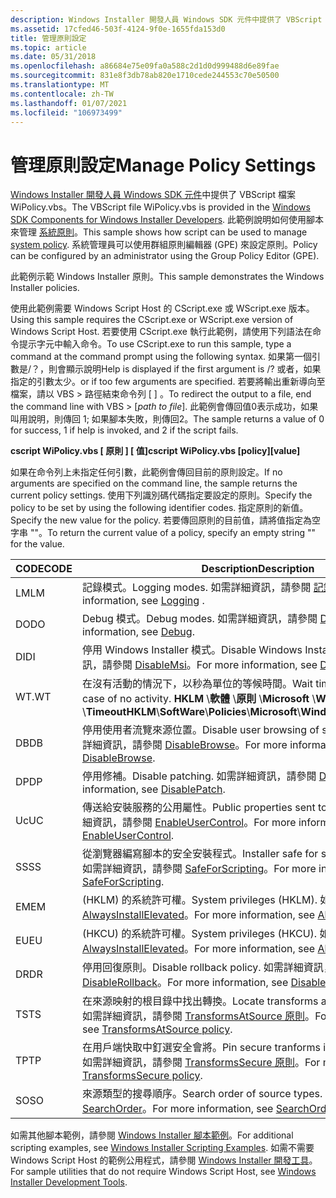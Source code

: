 ```yaml
---
description: Windows Installer 開發人員 Windows SDK 元件中提供了 VBScript 檔案 WiPolicy.vbs。 此範例說明如何使用腳本來管理系統策略。 系統管理員可以使用群組原則編輯器 (GPE) 來設定原則。
ms.assetid: 17cfed46-503f-4124-9f0e-1655fda153d0
title: 管理原則設定
ms.topic: article
ms.date: 05/31/2018
ms.openlocfilehash: a86684e75e09fa0a588c2d1d0d999488d6e89fae
ms.sourcegitcommit: 831e8f3db78ab820e1710cede244553c70e50500
ms.translationtype: MT
ms.contentlocale: zh-TW
ms.lasthandoff: 01/07/2021
ms.locfileid: "106973499"
---
```

# <a name="manage-policy-settings"></a><span data-ttu-id="d07ef-105">管理原則設定</span><span class="sxs-lookup"><span data-stu-id="d07ef-105">Manage Policy Settings</span></span>

<span data-ttu-id="d07ef-106">[Windows Installer 開發人員 Windows SDK 元件](platform-sdk-components-for-windows-installer-developers.md)中提供了 VBScript 檔案 WiPolicy.vbs。</span><span class="sxs-lookup"><span data-stu-id="d07ef-106">The VBScript file WiPolicy.vbs is provided in the [Windows SDK Components for Windows Installer Developers](platform-sdk-components-for-windows-installer-developers.md).</span></span> <span data-ttu-id="d07ef-107">此範例說明如何使用腳本來管理 [系統原則](system-policy.md)。</span><span class="sxs-lookup"><span data-stu-id="d07ef-107">This sample shows how script can be used to manage [system policy](system-policy.md).</span></span> <span data-ttu-id="d07ef-108">系統管理員可以使用群組原則編輯器 (GPE) 來設定原則。</span><span class="sxs-lookup"><span data-stu-id="d07ef-108">Policy can be configured by an administrator using the Group Policy Editor (GPE).</span></span>

<span data-ttu-id="d07ef-109">此範例示範 Windows Installer 原則。</span><span class="sxs-lookup"><span data-stu-id="d07ef-109">This sample demonstrates the Windows Installer policies.</span></span>

<span data-ttu-id="d07ef-110">使用此範例需要 Windows Script Host 的 CScript.exe 或 WScript.exe 版本。</span><span class="sxs-lookup"><span data-stu-id="d07ef-110">Using this sample requires the CScript.exe or WScript.exe version of Windows Script Host.</span></span> <span data-ttu-id="d07ef-111">若要使用 CScript.exe 執行此範例，請使用下列語法在命令提示字元中輸入命令。</span><span class="sxs-lookup"><span data-stu-id="d07ef-111">To use CScript.exe to run this sample, type a command at the command prompt using the following syntax.</span></span> <span data-ttu-id="d07ef-112">如果第一個引數是/？，則會顯示說明</span><span class="sxs-lookup"><span data-stu-id="d07ef-112">Help is displayed if the first argument is /?</span></span> <span data-ttu-id="d07ef-113">或者，如果指定的引數太少。</span><span class="sxs-lookup"><span data-stu-id="d07ef-113">or if too few arguments are specified.</span></span> <span data-ttu-id="d07ef-114">若要將輸出重新導向至檔案，請以 VBS > 路徑結束命令列 \[  \] 。</span><span class="sxs-lookup"><span data-stu-id="d07ef-114">To redirect the output to a file, end the command line with VBS > \[*path to file*\].</span></span> <span data-ttu-id="d07ef-115">此範例會傳回值0表示成功，如果叫用說明，則傳回 1; 如果腳本失敗，則傳回2。</span><span class="sxs-lookup"><span data-stu-id="d07ef-115">The sample returns a value of 0 for success, 1 if help is invoked, and 2 if the script fails.</span></span>

<span data-ttu-id="d07ef-116">**cscript WiPolicy.vbs \[ 原則 \] \[ 值\]**</span><span class="sxs-lookup"><span data-stu-id="d07ef-116">**cscript WiPolicy.vbs \[policy\]\[value\]**</span></span>

<span data-ttu-id="d07ef-117">如果在命令列上未指定任何引數，此範例會傳回目前的原則設定。</span><span class="sxs-lookup"><span data-stu-id="d07ef-117">If no arguments are specified on the command line, the sample returns the current policy settings.</span></span> <span data-ttu-id="d07ef-118">使用下列識別碼代碼指定要設定的原則。</span><span class="sxs-lookup"><span data-stu-id="d07ef-118">Specify the policy to be set by using the following identifier codes.</span></span> <span data-ttu-id="d07ef-119">指定原則的新值。</span><span class="sxs-lookup"><span data-stu-id="d07ef-119">Specify the new value for the policy.</span></span> <span data-ttu-id="d07ef-120">若要傳回原則的目前值，請將值指定為空字串 ""。</span><span class="sxs-lookup"><span data-stu-id="d07ef-120">To return the current value of a policy, specify an empty string "" for the value.</span></span>



| <span data-ttu-id="d07ef-121">CODE</span><span class="sxs-lookup"><span data-stu-id="d07ef-121">CODE</span></span> | <span data-ttu-id="d07ef-122">Description</span><span class="sxs-lookup"><span data-stu-id="d07ef-122">Description</span></span>                                                                                                                                  |
|------|----------------------------------------------------------------------------------------------------------------------------------------------|
| <span data-ttu-id="d07ef-123">LM</span><span class="sxs-lookup"><span data-stu-id="d07ef-123">LM</span></span>   | <span data-ttu-id="d07ef-124">記錄模式。</span><span class="sxs-lookup"><span data-stu-id="d07ef-124">Logging modes.</span></span> <span data-ttu-id="d07ef-125">如需詳細資訊，請參閱 [記錄](logging.md) 。</span><span class="sxs-lookup"><span data-stu-id="d07ef-125">For more information, see [Logging](logging.md) .</span></span>                                                                            |
| <span data-ttu-id="d07ef-126">DO</span><span class="sxs-lookup"><span data-stu-id="d07ef-126">DO</span></span>   | <span data-ttu-id="d07ef-127">Debug 模式。</span><span class="sxs-lookup"><span data-stu-id="d07ef-127">Debug modes.</span></span> <span data-ttu-id="d07ef-128">如需詳細資訊，請參閱 [Debug](debug.md)。</span><span class="sxs-lookup"><span data-stu-id="d07ef-128">For more information, see [Debug](debug.md).</span></span>                                                                                   |
| <span data-ttu-id="d07ef-129">DI</span><span class="sxs-lookup"><span data-stu-id="d07ef-129">DI</span></span>   | <span data-ttu-id="d07ef-130">停用 Windows Installer 模式。</span><span class="sxs-lookup"><span data-stu-id="d07ef-130">Disable Windows Installer mode.</span></span> <span data-ttu-id="d07ef-131">如需詳細資訊，請參閱 [DisableMsi](disablemsi.md)。</span><span class="sxs-lookup"><span data-stu-id="d07ef-131">For more information, see [DisableMsi](disablemsi.md).</span></span>                                                      |
| <span data-ttu-id="d07ef-132">WT.</span><span class="sxs-lookup"><span data-stu-id="d07ef-132">WT</span></span>   | <span data-ttu-id="d07ef-133">在沒有活動的情況下，以秒為單位的等候時間。</span><span class="sxs-lookup"><span data-stu-id="d07ef-133">Wait timeout in seconds in case of no activity.</span></span> <span data-ttu-id="d07ef-134">**HKLM** \\**軟體** \\**原則** \\**Microsoft** \\**Windows** \\**安裝程式** \\**Timeout**</span><span class="sxs-lookup"><span data-stu-id="d07ef-134">**HKLM**\\**SoftWare**\\**Policies**\\**Microsoft**\\**Windows**\\**Installer**\\**Timeout**</span></span> |
| <span data-ttu-id="d07ef-135">DB</span><span class="sxs-lookup"><span data-stu-id="d07ef-135">DB</span></span>   | <span data-ttu-id="d07ef-136">停用使用者流覽來源位置。</span><span class="sxs-lookup"><span data-stu-id="d07ef-136">Disable user browsing of source locations.</span></span> <span data-ttu-id="d07ef-137">如需詳細資訊，請參閱 [DisableBrowse](disablebrowse.md)。</span><span class="sxs-lookup"><span data-stu-id="d07ef-137">For more information, see [DisableBrowse](disablebrowse.md).</span></span>                                     |
| <span data-ttu-id="d07ef-138">DP</span><span class="sxs-lookup"><span data-stu-id="d07ef-138">DP</span></span>   | <span data-ttu-id="d07ef-139">停用修補。</span><span class="sxs-lookup"><span data-stu-id="d07ef-139">Disable patching.</span></span> <span data-ttu-id="d07ef-140">如需詳細資訊，請參閱 [DisablePatch](disablepatch.md)。</span><span class="sxs-lookup"><span data-stu-id="d07ef-140">For more information, see [DisablePatch](disablepatch.md).</span></span>                                                                |
| <span data-ttu-id="d07ef-141">Uc</span><span class="sxs-lookup"><span data-stu-id="d07ef-141">UC</span></span>   | <span data-ttu-id="d07ef-142">傳送給安裝服務的公用屬性。</span><span class="sxs-lookup"><span data-stu-id="d07ef-142">Public properties sent to install service.</span></span> <span data-ttu-id="d07ef-143">如需詳細資訊，請參閱 [EnableUserControl](enableusercontrol.md)。</span><span class="sxs-lookup"><span data-stu-id="d07ef-143">For more information, see [EnableUserControl](enableusercontrol.md).</span></span>                             |
| <span data-ttu-id="d07ef-144">SS</span><span class="sxs-lookup"><span data-stu-id="d07ef-144">SS</span></span>   | <span data-ttu-id="d07ef-145">從瀏覽器編寫腳本的安全安裝程式。</span><span class="sxs-lookup"><span data-stu-id="d07ef-145">Installer safe for scripting from browser.</span></span> <span data-ttu-id="d07ef-146">如需詳細資訊，請參閱 [SafeForScripting](safeforscripting.md)。</span><span class="sxs-lookup"><span data-stu-id="d07ef-146">For more information, see [SafeForScripting](safeforscripting.md).</span></span>                               |
| <span data-ttu-id="d07ef-147">EM</span><span class="sxs-lookup"><span data-stu-id="d07ef-147">EM</span></span>   | <span data-ttu-id="d07ef-148"> (HKLM) 的系統許可權。</span><span class="sxs-lookup"><span data-stu-id="d07ef-148">System privileges (HKLM).</span></span> <span data-ttu-id="d07ef-149">如需詳細資訊，請參閱 [AlwaysInstallElevated](alwaysinstallelevated.md)。</span><span class="sxs-lookup"><span data-stu-id="d07ef-149">For more information, see [AlwaysInstallElevated](alwaysinstallelevated.md).</span></span>                                      |
| <span data-ttu-id="d07ef-150">EU</span><span class="sxs-lookup"><span data-stu-id="d07ef-150">EU</span></span>   | <span data-ttu-id="d07ef-151"> (HKCU) 的系統許可權。</span><span class="sxs-lookup"><span data-stu-id="d07ef-151">System privileges (HKCU).</span></span> <span data-ttu-id="d07ef-152">如需詳細資訊，請參閱 [AlwaysInstallElevated](alwaysinstallelevated.md)。</span><span class="sxs-lookup"><span data-stu-id="d07ef-152">For more information, see [AlwaysInstallElevated](alwaysinstallelevated.md).</span></span>                                      |
| <span data-ttu-id="d07ef-153">DR</span><span class="sxs-lookup"><span data-stu-id="d07ef-153">DR</span></span>   | <span data-ttu-id="d07ef-154">停用回復原則。</span><span class="sxs-lookup"><span data-stu-id="d07ef-154">Disable rollback policy.</span></span> <span data-ttu-id="d07ef-155">如需詳細資訊，請參閱 [DisableRollback](disablerollback.md)。</span><span class="sxs-lookup"><span data-stu-id="d07ef-155">For more information, see [DisableRollback](disablerollback.md).</span></span>                                                   |
| <span data-ttu-id="d07ef-156">TS</span><span class="sxs-lookup"><span data-stu-id="d07ef-156">TS</span></span>   | <span data-ttu-id="d07ef-157">在來源映射的根目錄中找出轉換。</span><span class="sxs-lookup"><span data-stu-id="d07ef-157">Locate transforms at root of source image.</span></span> <span data-ttu-id="d07ef-158">如需詳細資訊，請參閱 [TransformsAtSource 原則](transformsatsource-policy.md)。</span><span class="sxs-lookup"><span data-stu-id="d07ef-158">For more information, see [TransformsAtSource policy](transformsatsource-policy.md).</span></span>             |
| <span data-ttu-id="d07ef-159">TP</span><span class="sxs-lookup"><span data-stu-id="d07ef-159">TP</span></span>   | <span data-ttu-id="d07ef-160">在用戶端快取中釘選安全會將。</span><span class="sxs-lookup"><span data-stu-id="d07ef-160">Pin secure tranforms in client-side-cache.</span></span> <span data-ttu-id="d07ef-161">如需詳細資訊，請參閱 [TransformsSecure 原則](transformssecure-policy.md)。</span><span class="sxs-lookup"><span data-stu-id="d07ef-161">For more information, see [TransformsSecure policy](transformssecure-policy.md).</span></span>                 |
| <span data-ttu-id="d07ef-162">SO</span><span class="sxs-lookup"><span data-stu-id="d07ef-162">SO</span></span>   | <span data-ttu-id="d07ef-163">來源類型的搜尋順序。</span><span class="sxs-lookup"><span data-stu-id="d07ef-163">Search order of source types.</span></span> <span data-ttu-id="d07ef-164">如需詳細資訊，請參閱 [SearchOrder](searchorder.md)。</span><span class="sxs-lookup"><span data-stu-id="d07ef-164">For more information, see [SearchOrder](searchorder.md).</span></span>                                                      |



 

<span data-ttu-id="d07ef-165">如需其他腳本範例，請參閱 [Windows Installer 腳本範例](windows-installer-scripting-examples.md)。</span><span class="sxs-lookup"><span data-stu-id="d07ef-165">For additional scripting examples, see [Windows Installer Scripting Examples](windows-installer-scripting-examples.md).</span></span> <span data-ttu-id="d07ef-166">如需不需要 Windows Script Host 的範例公用程式，請參閱 [Windows Installer 開發工具](windows-installer-development-tools.md)。</span><span class="sxs-lookup"><span data-stu-id="d07ef-166">For sample utilities that do not require Windows Script Host, see [Windows Installer Development Tools](windows-installer-development-tools.md).</span></span>

 

 



